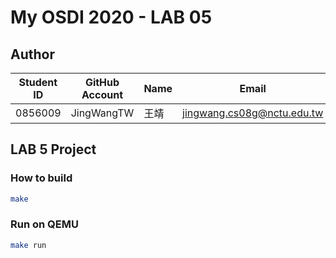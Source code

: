 # My OSDI 2020 - LAB 05

## Author

| Student ID | GitHub Account | Name | Email                      |
| -----------| -------------- | ---- | -------------------------- |
| 0856009    | JingWangTW     | 王靖  | jingwang.cs08g@nctu.edu.tw |

## LAB 5 Project

### How to build
```bash
make
```

### Run on QEMU
```bash
make run 
```

